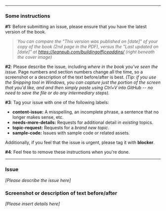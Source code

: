 ***

### Some instructions

**#1:** Before submitting an issue, please ensure that you have the latest version of the book.

> *You can compare the "This version was published on [date]" of your copy of the book (2nd page in the PDF), versus the "Last updated on [date]" at <https://leanpub.com/buildingofficeaddins/> (right beneath the cover image)*

**#2**:  Please describe the issue, including *where in the book you've seen the issue*.  Page numbers and section numbers change all the time, so a screenshot or a description of the text before/after is best.  *(Tip: if you use the Snipping tool in Windows, you can capture just the portion of the screen that you'd like, and and then simply paste using Ctrl+V into GitHub -- no need to save the file or do any intermediary steps).* 

**#3**: Tag your issue with one of the following labels:

* **content-issue:** A misspelling, an incomplete phrase, a sentence that no longer makes sense, etc.
* **needs-more-details:** Requests for additional detail in *existing* topics.
* **topic-request:** Requests for a *brand new topic*.
* **sample-code:** Issues with sample code or related assets.

Additionally, if you feel that the issue is urgent, please tag it with **blocker**.

**#4**: Feel free to remove these instructions when you're done. 

***


### Issue
*[Please describe the issue here]*


### Screenshot or description of text before/after
*[Please insert details here]*